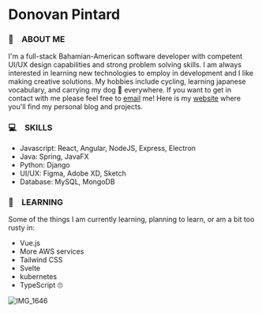 # Donovan Pintard
### 🎨&ensp;&ensp;ABOUT ME
I'm a full-stack Bahamian-American software developer with competent UI/UX design capabilities and strong problem solving skills. I am always interested in learning new
technologies to employ in development and I like making creative solutions. My hobbies include cycling, learning japanese vocabulary, and carrying my dog 🐩 everywhere. If you want to get in
contact with me please feel free to [email](mailto:donovanpintard@gmail.com) me! Here is my [website](https://donovanpintard.com) where you'll find my personal blog and projects.

### 💻&ensp;&ensp;SKILLS
- Javascript:   React, Angular, NodeJS, Express, Electron
- Java:         Spring, JavaFX
- Python:       Django
- UI/UX:        Figma, Adobe XD, Sketch
- Database:     MySQL, MongoDB

### 🚧&ensp;&ensp;LEARNING
Some of the things I am currently learning, planning to learn, or am a bit too rusty in:
- Vue.js
- More AWS services
- Tailwind CSS
- Svelte
- kubernetes
- TypeScript 🙄

![IMG_1646](https://user-images.githubusercontent.com/86621108/125312230-182d6500-e302-11eb-83ad-c448d5332b5f.png)
